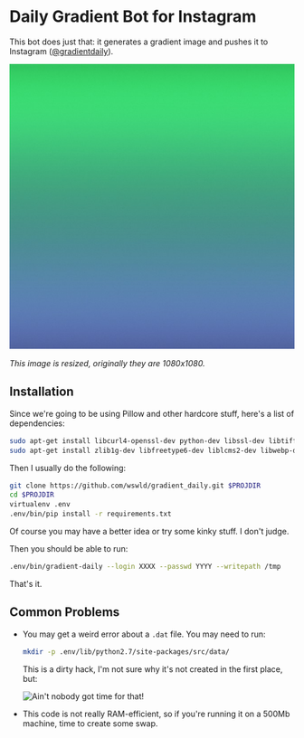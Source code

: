 # Daily Gradient Bot for Instagram

This bot does just that: it generates a gradient image and pushes it to Instagram ([@gradientdaily](https://www.instagram.com/gradientdaily/)).

![Look, ma, it's a gradient!](/example.jpg)

*This image is resized, originally they are 1080x1080.*

## Installation

Since we're going to be using Pillow and other hardcore stuff, here's a list of dependencies:

``` bash
sudo apt-get install libcurl4-openssl-dev python-dev libssl-dev libtiff5-dev
sudo apt-get install zlib1g-dev libfreetype6-dev liblcms2-dev libwebp-dev tcl8.6-dev tk8.6-dev python-tk
```
Then I usually do the following:

``` bash
git clone https://github.com/wswld/gradient_daily.git $PROJDIR
cd $PROJDIR
virtualenv .env
.env/bin/pip install -r requirements.txt
```
Of course you may have a better idea or try some kinky stuff. I don't judge.

Then you should be able to run:

``` sh 
.env/bin/gradient-daily --login XXXX --passwd YYYY --writepath /tmp 
```

That's it.

## Common Problems

- You may get a weird error about a `.dat` file. You may need to run:

    ``` sh 
    mkdir -p .env/lib/python2.7/site-packages/src/data/
    ```

    This is a dirty hack, I'm not sure why it's not created in the first place, but:

    ![Ain't nobody got time for that!](http://i.giphy.com/bWM2eWYfN3r20.gif)

- This code is not really RAM-efficient, so if you're running it on a 500Mb machine, time to create some swap.